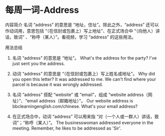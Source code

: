 # 每周一词-Address

内容简介
名词 “address” 的意思是 “地址，住址”。除此之外，“address” 还可以作动词用，意思包括 “（在信封或包裹上）写上地址”、在正式场合中 “（向他人）讲话，致词” 、“称呼（某人）”。看视频，学习 “address” 的这些用法。

用法总结

1. 名词 “address” 的意思是 “地址”。
   What's the address for the party?
   I've just sent you the address.

2. 动词 “address” 的意思是 “（在信封或包裹上）写上姓名或地址”。
   Why did you open this letter? It was addressed to me.
   We can't find where your parcel is because it was wrongly addressed.

3. 名词 “address” 搭配 “website” 或 “email”，组成 “website address（网址）”、“email address（邮箱地址）”。
   Our website address is bbclearningenglish.com/chinese.
   What's your email address?

4. 在正式场合中，动词 “address” 可以用来指 “对（一个人或一群人）讲话，致词”；“称呼（某人）”。
   The businesswoman addressed everyone in the meeting.
   Remember, he likes to be addressed as 'Sir'.
